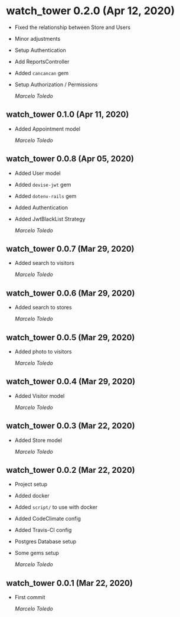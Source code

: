 # watch_tower 0.2.0 (Apr 12, 2020)

* Fixed the relationship between Store and Users
* Minor adjustments
* Setup Authentication
* Add ReportsController
* Added `cancancan` gem
* Setup Authorization / Permissions

  *Marcelo Toledo*

## watch_tower 0.1.0 (Apr 11, 2020)

* Added Appointment model

  *Marcelo Toledo*

## watch_tower 0.0.8 (Apr 05, 2020)

* Added User model
* Added `devise-jwt` gem
* Added `dotenv-rails` gem
* Added Authentication
* Added JwtBlackList Strategy

  *Marcelo Toledo*

## watch_tower 0.0.7 (Mar 29, 2020)

* Added search to visitors

  *Marcelo Toledo*

## watch_tower 0.0.6 (Mar 29, 2020)

* Added search to stores

  *Marcelo Toledo*

## watch_tower 0.0.5 (Mar 29, 2020)

* Added photo to visitors

  *Marcelo Toledo*

## watch_tower 0.0.4 (Mar 29, 2020)

* Added Visitor model

  *Marcelo Toledo*

## watch_tower 0.0.3 (Mar 22, 2020)

* Added Store model

  *Marcelo Toledo*

## watch_tower 0.0.2 (Mar 22, 2020)

* Project setup
* Added docker
* Added `script/` to use with docker
* Added CodeClimate config
* Added Travis-CI config
* Postgres Database setup
* Some gems setup

  *Marcelo Toledo*

## watch_tower 0.0.1 (Mar 22, 2020)

* First commit

  *Marcelo Toledo*
